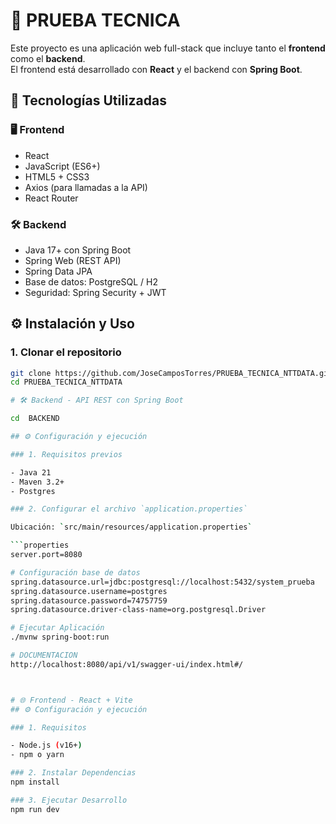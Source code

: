 # 🧩 PRUEBA TECNICA 

Este proyecto es una aplicación web full-stack que incluye tanto el **frontend** como el **backend**.  
El frontend está desarrollado con **React** y el backend con **Spring Boot**. 

## 🚀 Tecnologías Utilizadas

### 🖥️ Frontend
- React
- JavaScript (ES6+)
- HTML5 + CSS3
- Axios (para llamadas a la API)
- React Router

### 🛠️ Backend
- Java 17+ con Spring Boot
- Spring Web (REST API)
- Spring Data JPA
- Base de datos: PostgreSQL / H2
- Seguridad: Spring Security + JWT 

## ⚙️ Instalación y Uso

### 1. Clonar el repositorio

```bash
git clone https://github.com/JoseCamposTorres/PRUEBA_TECNICA_NTTDATA.git
cd PRUEBA_TECNICA_NTTDATA

# 🛠️ Backend - API REST con Spring Boot

cd  BACKEND

## ⚙️ Configuración y ejecución

### 1. Requisitos previos

- Java 21
- Maven 3.2+
- Postgres 

### 2. Configurar el archivo `application.properties`

Ubicación: `src/main/resources/application.properties`

```properties
server.port=8080

# Configuración base de datos
spring.datasource.url=jdbc:postgresql://localhost:5432/system_prueba
spring.datasource.username=postgres
spring.datasource.password=74757759
spring.datasource.driver-class-name=org.postgresql.Driver

# Ejecutar Aplicación
./mvnw spring-boot:run

# DOCUMENTACION
http://localhost:8080/api/v1/swagger-ui/index.html#/



# 🌐 Frontend - React + Vite
## ⚙️ Configuración y ejecución

### 1. Requisitos

- Node.js (v16+)
- npm o yarn

### 2. Instalar Dependencias
npm install

### 3. Ejecutar Desarrollo
npm run dev

